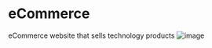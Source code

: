 # eCommerce
eCommerce website that sells technology products
![image](https://github.com/huynguyen27/eCommerce/assets/76889670/0391d499-f0c8-49f7-ba1e-1ee802ade99c)
